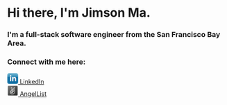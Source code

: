# Hi there, I'm Jimson Ma.

### I'm a full-stack software engineer from the San Francisco Bay Area.

### Connect with me here:
<a target="_blank" href="https://www.linkedin.com/in/jimson-ma-462197213/">
<img src="./images/linkedin.png" alt="linkedin" width="25" height="25">
 LinkedIn
  
<br/>
  
<a target="_blank" href="https://angel.co/u/jimson-ma">
<img src="./images/angellist.png" alt="angellist" width="25" height="25">
  AngelList

<!--
**jimsonm/jimsonm** is a ✨ _special_ ✨ repository because its `README.md` (this file) appears on your GitHub profile.

Here are some ideas to get you started:

- 🔭 I’m currently working on ...
- 🌱 I’m currently learning ...
- 👯 I’m looking to collaborate on ...
- 🤔 I’m looking for help with ...
- 💬 Ask me about ...
- 📫 How to reach me: ...
- 😄 Pronouns: ...
- ⚡ Fun fact: ...
-->
